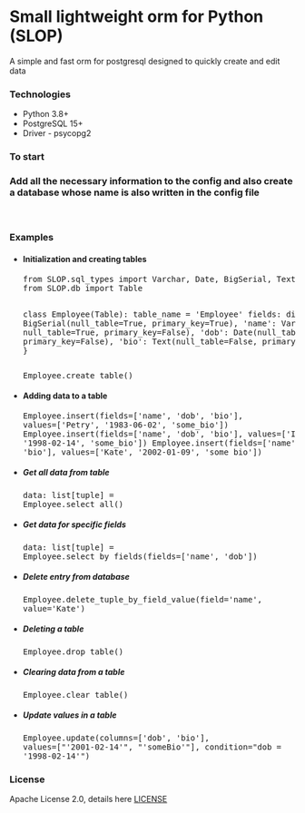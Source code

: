 # Small lightweight orm for Python (SLOP)
<div class="wrapper">
    <p>A simple and fast orm for postgresql designed to quickly create and edit data</p>
    <div>
        <h3>Technologies</h3>
        <div class="points">
            <ul>
                <li>Python 3.8+</li>
                <li>PostgreSQL 15+</li>
                <li>Driver - psycopg2</li>
            </ul>
        </div>
    </div>
	<div class="start">
		<h3>To start<h3>
		<p>Add all the necessary information to the config and also create a database whose name is also written in the config file</p><br>
	</div>
    <div class="examples">
        <h3>Examples</h3>
        <ul>
            <li>
                <h4>Initialization and creating tables</h4>
                <pre>from SLOP.sql_types import Varchar, Date, BigSerial, Text
from SLOP.db import Table


class Employee(Table):
	table_name = 'Employee'
	fields: dict = {
		'id': BigSerial(null_table=True, primary_key=True),
		'name': Varchar(size=30, null_table=True, primary_key=False),
		'dob': Date(null_table=True, primary_key=False),
		'bio': Text(null_table=False, primary_key=False)
	}</pre>
            <pre>Employee.create_table()</pre>
            </li>
			<li>
				<h4>Adding data to a table</h4>
				<pre>Employee.insert(fields=['name', 'dob', 'bio'], values=['Petry', '1983-06-02', 'some_bio'])
Employee.insert(fields=['name', 'dob', 'bio'], values=['Inga', '1998-02-14', 'some_bio'])
Employee.insert(fields=['name', 'dob', 'bio'], values=['Kate', '2002-01-09', 'some_bio'])</pre>
			</li>
			<li>
				<h5>Get all data from table</h5>
				<pre>data: list[tuple] = Employee.select_all()</pre>
			</li>
			<li>
				<h5>Get data for specific fields</h5>
				<pre>data: list[tuple] = Employee.select_by_fields(fields=['name', 'dob'])</pre>
			</li>
			<li>
				<h5>Delete entry from database</h5>
				<pre>Employee.delete_tuple_by_field_value(field='name', value='Kate')</pre>
			</li>
			<li>
				<h5>Deleting a table</h5>
				<pre>Employee.drop_table()</pre>
			</li>
			<li>
				<h5>Clearing data from a table</h5>
				<pre>Employee.clear_table()</pre>
			</li>
			<li>
				<h5>Update values in a table</h5>
				<pre>Employee.update(columns=['dob', 'bio'], values=["'2001-02-14'", "'someBio'"], condition="dob = '1998-02-14'")</pre>
			</li>
        </ul>
		<div>
			<h3>License</h3>
			<p>Apache License 2.0, details here <a href="LICENSE">LICENSE</a></p>
		</div>
    </div>
</div>